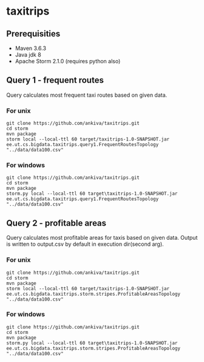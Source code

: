 # taxitrips

## Prerequisities
- Maven 3.6.3
- Java jdk 8
- Apache Storm 2.1.0 (requires python also)

## Query 1 - frequent routes
Query calculates most frequent taxi routes based on 
given data.

### For unix
```
git clone https://github.com/ankiva/taxitrips.git
cd storm
mvn package
storm local --local-ttl 60 target/taxitrips-1.0-SNAPSHOT.jar ee.ut.cs.bigdata.taxitrips.query1.FrequentRoutesTopology "../data/data100.csv"
```

### For windows
```
git clone https://github.com/ankiva/taxitrips.git
cd storm
mvn package
storm.py local --local-ttl 60 target\taxitrips-1.0-SNAPSHOT.jar ee.ut.cs.bigdata.taxitrips.query1.FrequentRoutesTopology "../data/data100.csv"
```

## Query 2 - profitable areas
Query calculates most profitable areas for taxis 
based on given data. 
Output is written to output.csv by default in execution dir(second arg).
### For unix
```
git clone https://github.com/ankiva/taxitrips.git
cd storm
mvn package
storm local --local-ttl 60 target/taxitrips-1.0-SNAPSHOT.jar ee.ut.cs.bigdata.taxitrips.storm.stripes.ProfitableAreasTopology "../data/data100.csv"
```

### For windows
```
git clone https://github.com/ankiva/taxitrips.git
cd storm
mvn package
storm.py local --local-ttl 60 target\taxitrips-1.0-SNAPSHOT.jar ee.ut.cs.bigdata.taxitrips.storm.stripes.ProfitableAreasTopology "../data/data100.csv"
```